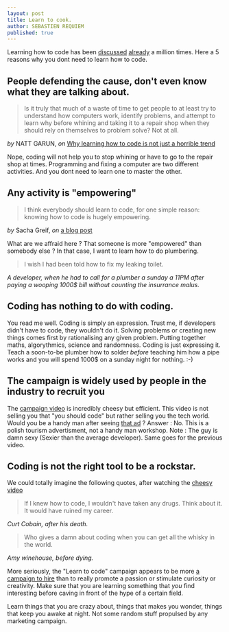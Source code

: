 ```yaml
---
layout: post
title: Learn to cook.
author: SEBASTIEN REQUIEM
published: true
---
```


<p class="intro">Learning how to code has been <a href="http://www.codinghorror.com/blog/2012/05/please-dont-learn-to-code.html" target="_blank" title="Jeff Atwood on Coding Horror">discussed</a> <a href="http://www.forbes.com/sites/anthonykosner/2012/10/06/learn-to-code-1-does-everybody-really-need-to-program/" target="_blank" title="Learn to code on forbes">already</a> a million times. Here a 5 reasons why you dont need to learn how to code.</p>

People defending the cause, don't even know what they are talking about.
----------------------------

> Is it truly that much of a waste of time to get people to at least try to
> understand how computers work, identify problems, and attempt to learn why
> before whining and taking it to a repair shop when they should rely on
> themselves to problem solve? Not at all.

<p class="author"><i>by</i> NATT GARUN, <i>on</i> <a href="http://www.digitaltrends.com/computing/why-learning-to-code-is-not-just-a-horrible-trend/" target="_blank" title="Natt Garon on digitaltrends">Why learning how to code is not just a horrible trend</a></p>

Nope, coding will not help you to stop whining or have to go to the repair shop at times. Programming and fixing a computer are two different activities. And you dont need to learn one to master the other.

Any activity is "empowering"
-----------------------------
> I think everybody should learn to code, for one simple reason: knowing how
> to code is hugely empowering.

<p class="author"><i>by</i> Sacha Greif, <i>on</i> <a href="http://sachagreif.com/please-learn-to-code/" target="_blank" title="Sacha Greif, Designer">a blog post</a></p>
 
What are we affraid here ? That someone is more "empowered" than somebody else ? In that case, I want to learn how to do plumbering.

> I wish I had been told how to fix my leaking toilet.

<p class="author"><i>A developer, when he had to call for a plumber a sunday a 11PM after paying a wooping 1000$ bill without counting the insurrance malus.</i></p>

Coding has nothing to do with coding.
--------------------------------

You read me well. Coding is simply an expression. Trust me, if developers didn't have to code, they wouldn't do it. Solving problems or creating new things comes first by rationalising any given problem. Putting together maths, algorythmics, science and randomness. Coding is just expressing it. Teach a soon-to-be plumber how to solder *before* teaching him how a pipe works and you will spend 1000$ on a sunday night for nothing. :-)

The campaign is widely used by people in the industry to recruit you
---------------------------------
The [campaign video](http://www.youtube.com/watch?v=nKIu9yen5nc "What school don't teach") is incredibly cheesy but efficient. This video is not selling you that "you should code" but rather selling you the tech world. Would you be a handy man after seeing [that ad](http://www.vanksen.fr/files/old/jpg/hydraulik_bienvenue.jpg "Bienvenue en pologne") ? Answer : No. This is a polish tourism advertisment, not a handy man workshop. Note : The guy is damn sexy (Sexier than the average developer). Same goes for the previous video.

Coding is not the right tool to be a rockstar.
---------------------------------
We could totally imagine the following quotes, after watching the [cheesy video](http://www.youtube.com/watch?v=nKIu9yen5nc "What school don't teach on youtube")

> If I knew how to code, I wouldn't have taken any drugs. Think about it. It would have ruined my career.

<p class="author"><i>Curt Cobain, after his death.</i></p>

> Who gives a damn about coding when you can get all the whisky in the world.

<p class="author"><i>Amy winehouse, before dying.</i></p>


More seriously, the "Learn to code" campaign appears to be more [a campaign to hire](http://www.avc.com/a_vc/2013/04/announcing-the-good-things-come-to-those-who-code-campaign.html "A VC") than to really promote a passion or stimulate curiosity or creativity. Make sure that you are learning something that *you* find interesting before caving in front of the hype of a certain field.

Learn things that you are crazy about, things that makes you wonder, things that keep you awake at night. Not some random stuff propulsed by any marketing campaign.
